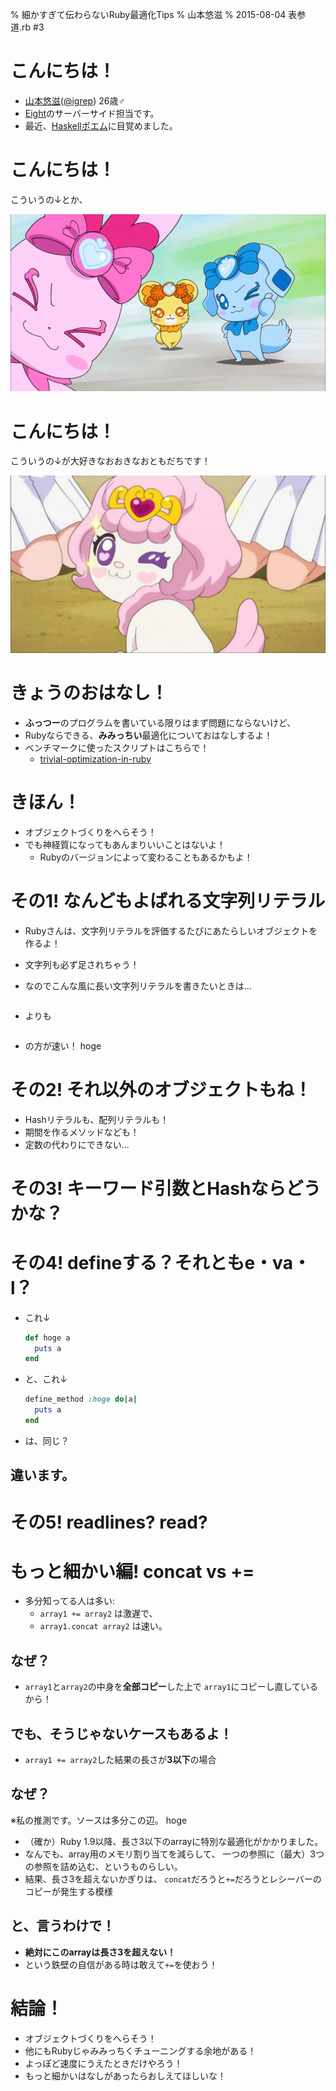 % 細かすぎて伝わらないRuby最適化Tips
% 山本悠滋
% 2015-08-04 表参道.rb #3

# こんにちは！

- [山本悠滋](https://plus.google.com/u/0/+YujiYamamoto_igrep/about)([\@igrep](https://twitter.com/igrep)) 26歳♂
- [Eight](https://8card.net/)のサーバーサイド担当です。
- 最近、[Haskellポエム](/posts/2015/1-predictable-programming.html)に目覚めました。

# こんにちは！

こういうの↓とか、

![](imgs/dokidoki-fairies-01.png)

# こんにちは！

こういうの↓が大好きなおおきなおともだちです！

![](imgs/paff-01.jpg)

# きょうのおはなし！

- **ふっつー**のプログラムを書いている限りはまず問題にならないけど、
- Rubyならできる、**みみっちい**最適化についておはなしするよ！
- ベンチマークに使ったスクリプトはこちらで！
    - [trivial-optimization-in-ruby](https://github.com/igrep/trivial-optimization-in-ruby)

# きほん！

- オブジェクトづくりをへらそう！
- でも神経質になってもあんまりいいことはないよ！
    - Rubyのバージョンによって変わることもあるかもよ！

# その1! なんどもよばれる文字列リテラル

- Rubyさんは、文字列リテラルを評価するたびにあたらしいオブジェクトを作るよ！


- 文字列も必ず足されちゃう！

- なのでこんな風に長い文字列リテラルを書きたいときは...

    ```ruby
    ```

- よりも

    ```ruby
    ```

- の方が速い！ hoge

# その2! それ以外のオブジェクトもね！

- Hashリテラルも、配列リテラルも！
- 期間を作るメソッドなども！
- 定数の代わりにできない...

# その3! キーワード引数とHashならどうかな？

# その4! defineする？それともe・va・l？

- これ↓

    ```ruby
    def hoge a
      puts a
    end
    ```
- と、これ↓

    ```ruby
    define_method :hoge do|a|
      puts a
    end
    ```
- は、同じ？

## 違います。



# その5! readlines? read?

# もっと細かい編! concat vs +=

- 多分知ってる人は多い:
  - `array1 += array2` は激遅で、
  - `array1.concat array2` は速い。

## なぜ？

- `array1`と`array2`の中身を**全部コピー**した上で
  `array1`にコピーし直しているから！

## でも、そうじゃないケースもあるよ！

- `array1 += array2`した結果の長さが**3以下**の場合

## なぜ？

※私の推測です。ソースは多分この辺。 hoge

- （確か）Ruby 1.9以降、長さ3以下のarrayに特別な最適化がかかりました。
- なんでも、array用のメモリ割り当てを減らして、
  一つの参照に（最大）3つの参照を詰め込む、というものらしい。
- 結果、長さ3を超えないかぎりは、
  `concat`だろうと`+=`だろうとレシーバーのコピーが発生する模様

## と、言うわけで！

- **絶対にこのarrayは長さ3を超えない！**
- という鉄壁の自信がある時は敢えて`+=`を使おう！

# 結論！

- オブジェクトづくりをへらそう！
- 他にもRubyじゃみみっちくチューニングする余地がある！
- よっぽど速度にうえたときだけやろう！
- もっと細かいはなしがあったらおしえてほしいな！

